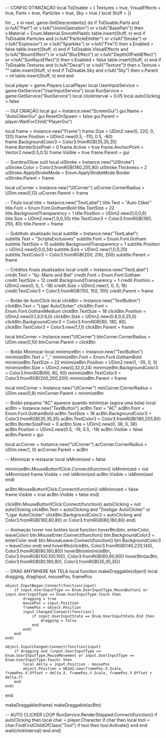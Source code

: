 -- CONFIG OTIMIZAÇÃO
local ToDisable = {
	Textures = true,
	VisualEffects = true,
	Parts = true,
	Particles = true,
	Sky = true
}
local Stuff = {}

for _, v in next, game:GetDescendants() do
	if ToDisable.Parts and (v:IsA("Part") or v:IsA("UnionOperation") or v:IsA("BasePart")) then
		v.Material = Enum.Material.SmoothPlastic
		table.insert(Stuff, v)
	end
	if ToDisable.Particles and (v:IsA("ParticleEmitter") or v:IsA("Smoke") or v:IsA("Explosion") or v:IsA("Sparkles") or v:IsA("Fire")) then
		v.Enabled = false
		table.insert(Stuff, v)
	end
	if ToDisable.VisualEffects and (v:IsA("BloomEffect") or v:IsA("BlurEffect") or v:IsA("DepthOfFieldEffect") or v:IsA("SunRaysEffect")) then
		v.Enabled = false
		table.insert(Stuff, v)
	end
	if ToDisable.Textures and (v:IsA("Decal") or v:IsA("Texture")) then
		v.Texture = ""
		table.insert(Stuff, v)
	end
	if ToDisable.Sky and v:IsA("Sky") then
		v.Parent = nil
		table.insert(Stuff, v)
	end
end

local player = game.Players.LocalPlayer
local UserInputService = game:GetService("UserInputService")
local RunService = game:GetService("RunService")
local clickInterval = 0.05
local autoClicking = false

-- GUI CRIAÇÃO
local gui = Instance.new("ScreenGui")
gui.Name = "AutoClikerGui"
gui.ResetOnSpawn = false
gui.Parent = player:WaitForChild("PlayerGui")

local frame = Instance.new("Frame")
frame.Size = UDim2.new(0, 220, 0, 120)
frame.Position = UDim2.new(0.5, -110, 0.5, -60)
frame.BackgroundColor3 = Color3.fromRGB(35,35,35)
frame.BorderSizePixel = 0
frame.Active = true
frame.AnchorPoint = Vector2.new(0.5,0.5)
frame.Visible = true
frame.Parent = gui

-- Sombra/Glow sutil
local uiStroke = Instance.new("UIStroke")
uiStroke.Color = Color3.fromRGB(180,255,80)
uiStroke.Thickness = 2
uiStroke.ApplyStrokeMode = Enum.ApplyStrokeMode.Border
uiStroke.Parent = frame

local uiCorner = Instance.new("UICorner")
uiCorner.CornerRadius = UDim.new(0,12)
uiCorner.Parent = frame

-- Título
local title = Instance.new("TextLabel")
title.Text = "Auto Cliker"
title.Font = Enum.Font.GothamBold
title.TextSize = 22
title.BackgroundTransparency = 1
title.Position = UDim2.new(0,0,0,6)
title.Size = UDim2.new(1,0,0,30)
title.TextColor3 = Color3.fromRGB(180, 255, 80)
title.Parent = frame

-- Subtítulo atualizado
local subtitle = Instance.new("TextLabel")
subtitle.Text = "ScriptsExclusives"
subtitle.Font = Enum.Font.Gotham
subtitle.TextSize = 15
subtitle.BackgroundTransparency = 1
subtitle.Position = UDim2.new(0,0,0,34)
subtitle.Size = UDim2.new(1,0,0,20)
subtitle.TextColor3 = Color3.fromRGB(200, 200, 200)
subtitle.Parent = frame

-- Créditos finais atualizados
local credit = Instance.new("TextLabel")
credit.Text = "by: Mario and Biel"
credit.Font = Enum.Font.Gotham
credit.TextSize = 12
credit.BackgroundTransparency = 1
credit.Position = UDim2.new(0, 0, 1, -18)
credit.Size = UDim2.new(1, 0, 0, 16)
credit.TextColor3 = Color3.fromRGB(150, 150, 150)
credit.Parent = frame

-- Botão de AutoClick
local clickBtn = Instance.new("TextButton")
clickBtn.Text = "Ligar AutoClicker"
clickBtn.Font = Enum.Font.GothamMedium
clickBtn.TextSize = 18
clickBtn.Position = UDim2.new(0.1,0,0.6,0)
clickBtn.Size = UDim2.new(0.8,0,0.25,0)
clickBtn.BackgroundColor3 = Color3.fromRGB(80, 180, 80)
clickBtn.TextColor3 = Color3.new(1,1,1)
clickBtn.Parent = frame

local btnCorner = Instance.new("UICorner")
btnCorner.CornerRadius = UDim.new(0,10)
btnCorner.Parent = clickBtn

-- Botão Minimizar
local minimizeBtn = Instance.new("TextButton")
minimizeBtn.Text = "_"
minimizeBtn.Font = Enum.Font.GothamBold
minimizeBtn.TextSize = 22
minimizeBtn.Position = UDim2.new(1, -35, 0, 3)
minimizeBtn.Size = UDim2.new(0,32,0,24)
minimizeBtn.BackgroundColor3 = Color3.fromRGB(60, 60, 60)
minimizeBtn.TextColor3 = Color3.fromRGB(200,200,200)
minimizeBtn.Parent = frame

local minCorner = Instance.new("UICorner")
minCorner.CornerRadius = UDim.new(0,8)
minCorner.Parent = minimizeBtn

-- Botão pequeno "AC" aparece quando minimizar (agora uma bola)
local acBtn = Instance.new("TextButton")
acBtn.Text = "AC"
acBtn.Font = Enum.Font.GothamBold
acBtn.TextSize = 16
acBtn.BackgroundColor3 = Color3.fromRGB(35,35,35)
acBtn.TextColor3 = Color3.fromRGB(180,255,80)
acBtn.BorderSizePixel = 0
acBtn.Size = UDim2.new(0, 38, 0, 38)
acBtn.Position = UDim2.new(0.5, -19, 0.5, -19)
acBtn.Visible = false
acBtn.Parent = gui

local acCorner = Instance.new("UICorner")
acCorner.CornerRadius = UDim.new(1, 0)
acCorner.Parent = acBtn

-- Minimizar e restaurar
local isMinimized = false

minimizeBtn.MouseButton1Click:Connect(function()
	isMinimized = not isMinimized
	frame.Visible = not isMinimized
	acBtn.Visible = isMinimized
end)

acBtn.MouseButton1Click:Connect(function()
	isMinimized = false
	frame.Visible = true
	acBtn.Visible = false
end)

clickBtn.MouseButton1Click:Connect(function()
	autoClicking = not autoClicking
	clickBtn.Text = autoClicking and "Desligar AutoClicker" or "Ligar AutoClicker"
	clickBtn.BackgroundColor3 = autoClicking and Color3.fromRGB(180,80,80) or Color3.fromRGB(80,180,80)
end)

-- Animação hover nos botões
local function hoverBtn(btn, enterColor, leaveColor)
	btn.MouseEnter:Connect(function() btn.BackgroundColor3 = enterColor end)
	btn.MouseLeave:Connect(function() btn.BackgroundColor3 = leaveColor end)
end
hoverBtn(clickBtn, Color3.fromRGB(140,220,140), Color3.fromRGB(80,180,80))
hoverBtn(minimizeBtn, Color3.fromRGB(100,100,100), Color3.fromRGB(60,60,60))
hoverBtn(acBtn, Color3.fromRGB(80,180,80), Color3.fromRGB(35,35,35))

-- DRAG ANYWHERE NA TELA
local function makeDraggable(object)
	local dragging, dragInput, mousePos, framePos

	object.InputBegan:Connect(function(input)
		if input.UserInputType == Enum.UserInputType.MouseButton1 or input.UserInputType == Enum.UserInputType.Touch then
			dragging = true
			mousePos = input.Position
			framePos = object.Position
			input.Changed:Connect(function()
				if input.UserInputState == Enum.UserInputState.End then
					dragging = false
				end
			end)
		end
	end)

	object.InputChanged:Connect(function(input)
		if dragging and (input.UserInputType == Enum.UserInputType.MouseMovement or input.UserInputType == Enum.UserInputType.Touch) then
			local delta = input.Position - mousePos
			object.Position = UDim2.new(framePos.X.Scale, framePos.X.Offset + delta.X, framePos.Y.Scale, framePos.Y.Offset + delta.Y)
		end
	end)
end

makeDraggable(frame)
makeDraggable(acBtn)

-- AUTO CLICKER LOOP
RunService.RenderStepped:Connect(function()
	if autoClicking then
		local char = player.Character
		if char then
			local tool = char:FindFirstChildOfClass("Tool")
			if tool then
				tool:Activate()
			end
		end
		wait(clickInterval)
	end
end)
